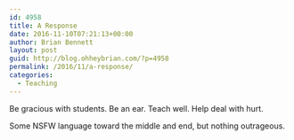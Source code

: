 ```yaml
---
id: 4958
title: A Response
date: 2016-11-10T07:21:13+00:00
author: Brian Bennett
layout: post
guid: http://blog.ohheybrian.com/?p=4958
permalink: /2016/11/a-response/
categories:
  - Teaching
---
```

Be gracious with students. Be an ear. Teach well. Help deal with hurt.



Some NSFW language toward the middle and end, but nothing outrageous.